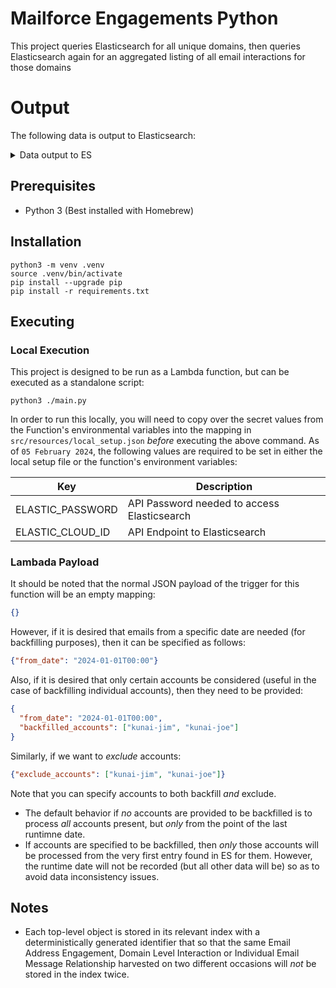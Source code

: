 # Mailforce Engagements Python
This project queries Elasticsearch for all unique domains, then queries Elasticsearch again for an aggregated listing of all email interactions for those domains

# Output
The following data is output to Elasticsearch:
<details>
<summary> Data output to ES</summary>

**Email Address Engagement**

For each email address that has interacted with that account, the following is compiled:
* Email address
* Domain name
* Earliest engagement date
* Most recent engagement date
* Count (number of interactions)
* Engagement role, which is one of the following:
  * `To`
  * `From`
  * `CC`
The data points that are written to the `'search-accounts-engagements` Elasticsearch index contains a listing of all the email addresses separated by role.

The data points that are written to the`ACCOUNTS_STAT_INDEX` Elasticsearch index contains a raw count of all the email addresses for any given role.

**Domain Level Interactions**

For each TLD that has interacted with that account, the following is compiled:
* Domain name
* Earliest engagement date
* Most recent engagement date
* Count (number of interactions)

All the above data points are written to the `search-domains-engagements` Elasticsearch index.

**Individual Email Message Relationships**

For each individual email message belonging to an account, the following is compiled on a per-email address basis:
* Email Address
* Engagement role, which is one of the following:
  * `To`
  * `From`
  * `CC`
* Message Id
These are written to the `search-message-roles` Elasticsearch index.

**Runtime Statistics**

After evey successful execution the following is published to the `search-runtime-stats` 
Elasticsearch index:
* Execution date
* Number of email accounts processed
* Number of domains processed
* Number of individual emails processed
As a part of normal operations, this script will query this index first in order to derive the latest run date
that it can use as a lower exclusive bound for purposes of performing its Elasticsearch queries. If this index is empty,
it will use the present date as an upper **inclusive** bound.
</details>

## Prerequisites
* Python 3 (Best installed with Homebrew)

## Installation
```commandline
python3 -m venv .venv
source .venv/bin/activate
pip install --upgrade pip
pip install -r requirements.txt
```

## Executing
### Local Execution
This project is designed to be run as a Lambda function, but can be executed as a standalone script:
```commandline
python3 ./main.py
```
In order to run this locally, you will need to copy over the secret values from the Function's environmental variables 
into the mapping in `src/resources/local_setup.json` *before* executing the above command. As of `05 February 2024`, the
following values are required to be set in either the local setup file or the function's environment variables:

| Key              | Description                                 |
|------------------|---------------------------------------------|
| ELASTIC_PASSWORD | API Password needed to access Elasticsearch |
| ELASTIC_CLOUD_ID | API Endpoint to Elasticsearch               |



### Lambada Payload
It should be noted that the normal JSON payload of the trigger for this function will be an empty mapping:
```json
{}
```
However, if it is desired that emails from a specific date are needed (for backfilling purposes), then it can be 
specified as follows:
```json
{"from_date": "2024-01-01T00:00"}
```
Also, if it is desired that only certain accounts be considered (useful in  the case of backfilling individual accounts),
then they need to be provided:
```json
{
  "from_date": "2024-01-01T00:00",
  "backfilled_accounts": ["kunai-jim", "kunai-joe"]
}
```
Similarly, if we want to *exclude* accounts:
```json
{"exclude_accounts": ["kunai-jim", "kunai-joe"]}
```
Note that you can specify accounts to both backfill *and* exclude. 
* The default behavior if *no* accounts are provided to be backfilled is to process *all* accounts present, 
  but *only* from the point of the last runtimne date. 
* If accounts are specified to be backfilled, then *only* those accounts will be processed from the very first entry 
  found in ES for them. However, the runtime date will not be recorded (but all other data will be) so as to avoid data inconsistency issues.
## Notes
* Each top-level object is stored in its relevant index with a deterministically generated identifier that
so that the same Email Address Engagement, Domain Level Interaction or Individual Email Message Relationship
harvested on two different occasions will *not* be stored in the index twice.